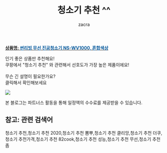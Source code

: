﻿---
layout: post
title:  "청소기 추천 ^^"
author: zacra
categories: [ 아이템 ]
tags: [청소기 추천,청소기 추천 2020,청소기 추천 뽐뿌,청소기 추천 클리앙,청소기 추천 더쿠,청소기 추천가격,청소기 추천 82cook,청소기 추천 성능,청소기 추천 무선,청소기 추천 좀]
image: https://static.coupangcdn.com/image/retail/images/576978140689544-f6d704b8-4a53-4a6d-914b-891d18c85951.jpg 
description: "쿠팡에서 청소기 추천 관련 키워드로 가장 고객 선호도가 높은 제품이랍니다."
rating: 4.5
---

<a href="https://link.coupang.com/re/AFFSDP?lptag=AF8407795&pageKey=200297402&itemId=581487889&vendorItemId=4523742983&traceid=V0-153-167cef5eff2c27b7"><b>상품명: <font color='#01579B'>썬리빙 무선 진공청소기 NS-WV1000, 혼합색상</font></b></a>

인기 좋은 상품만 추천해요!<br/>
쿠팡에서 "청소기 추천" 와 관련해서 선호도가 가장 높은 제품이에요!<br/><br/>
무슨 긴 설명이 필요한가요?  
클릭해서 확인해보세요


<a href="https://link.coupang.com/re/AFFSDP?lptag=AF8407795&pageKey=200297402&itemId=581487889&vendorItemId=4523742983&traceid=V0-153-167cef5eff2c27b7"><img src="https://thumbnail9.coupangcdn.com/thumbnails/remote/q89/image/product/content/vendorItem/2019/03/22/581487889/ca7b6912-e138-43d9-9c70-712732f5f71c.jpg"></a> 

본 블로그는 파트너스 활동을 통해 일정액의 수수료를 제공받을 수 있습니다.

## 참고: 관련 검색어    
청소기 추천,청소기 추천 2020,청소기 추천 뽐뿌,청소기 추천 클리앙,청소기 추천 더쿠,청소기 추천가격,청소기 추천 82cook,청소기 추천 성능,청소기 추천 무선,청소기 추천 좀